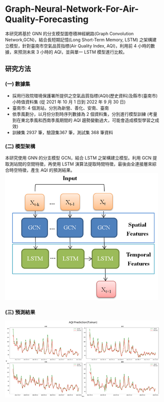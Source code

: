 # Graph-Neural-Network-For-Air-Quality-Forecasting
本研究將基於 GNN 的分支模型圖卷積神經網路(Graph Convolution Network,GCN)，結合長短期記憶(Long Short-Term Memory, LSTM) 之架構建立模型，針對臺南市空氣品質指標(Air Quality Index, AQI)，利用前 4 小時的數據，來预测未來 3 小時的 AQI，並與單一 LSTM 模型進行比較。

## 研究方法
### (一) 數據集
* 採用行政院環境保護署所提供之空氣品質指標(AQI)(歷史資料)及縣市(臺南市)小時值資料集 (從 2021 年 10 月 1 日到 2022 年 9 月 30 日)
* 臺南市: 4 個測站，分別為新營、善化、安南、臺南 
* 依季風劃分，以月份分割時序列數據為 2 個資料集，分別進行模型訓練 (考量到在東北季風和西南季風期間的 AQI 趨勢變動過大，可能會造成模型學習之成效)
* 訓練集 2937 筆，驗證集367 筆，測試集 368 筆資料
### (二) 模型架構
本研究使用 GNN 的分支模型 GCN，結合 LSTM 之架構建立模型。利用 GCN 提取測站間的空間特徵，再使用 LSTM 演算法提取時間特徵，最後由全連接層來綜合時空特徵，產生 AQI 的預測結果。  
<img src="https://github.com/EmilyChang6/Graph-Neural-Network-For-Air-Quality-Forecasting/blob/main/model.PNG" width="500">

### (三) 預測結果
<img src="https://github.com/EmilyChang6/Graph-Neural-Network-For-Air-Quality-Forecasting/blob/main/results.png" width="800">
